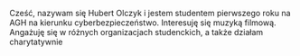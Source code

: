 Cześć, nazywam się Hubert Olczyk i jestem studentem pierwszego roku na AGH na kierunku cyberbezpieczeństwo.
Interesuję się muzyką filmową.
Angażuję się w różnych organizacjach studenckich, a także działam charytatywnie 


